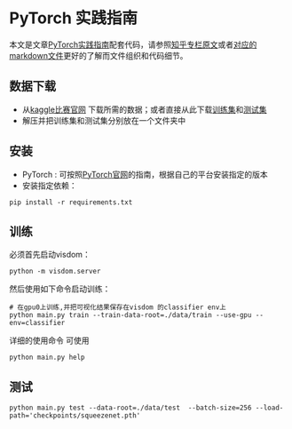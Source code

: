 # PyTorch 实践指南 



本文是文章[PyTorch实践指南](https://zhuanlan.zhihu.com/p/29024978)配套代码，请参照[知乎专栏原文](https://zhuanlan.zhihu.com/p/29024978)或者[对应的markdown文件](PyTorch实战指南.md)更好的了解而文件组织和代码细节。


## 数据下载
- 从[kaggle比赛官网](https://www.kaggle.com/c/dogs-vs-cats/data) 下载所需的数据；或者直接从此下载[训练集](https://yun.sfo2.digitaloceanspaces.com/pytorch_book/pytorch_book/data/dogcat/train.zip)和[测试集](https://yun.sfo2.digitaloceanspaces.com/pytorch_book/pytorch_book/data/dogcat/test1.zip)
- 解压并把训练集和测试集分别放在一个文件夹中


## 安装
- PyTorch : 可按照[PyTorch官网](http://pytorch.org)的指南，根据自己的平台安装指定的版本
- 安装指定依赖：

```
pip install -r requirements.txt
```

## 训练
必须首先启动visdom：

```
python -m visdom.server
```

然后使用如下命令启动训练：

```
# 在gpu0上训练,并把可视化结果保存在visdom 的classifier env上
python main.py train --train-data-root=./data/train --use-gpu --env=classifier
```


详细的使用命令 可使用
```
python main.py help
```

## 测试

```
python main.py test --data-root=./data/test  --batch-size=256 --load-path='checkpoints/squeezenet.pth'
```